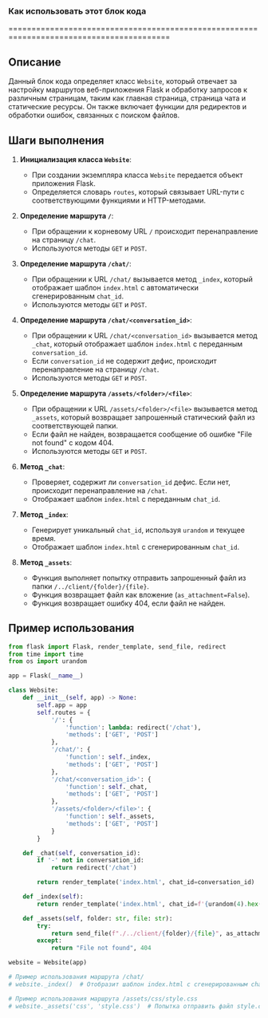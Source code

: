 ### Как использовать этот блок кода
=========================================================================================

Описание
-------------------------
Данный блок кода определяет класс `Website`, который отвечает за настройку маршрутов веб-приложения Flask и обработку запросов к различным страницам, таким как главная страница, страница чата и статические ресурсы. Он также включает функции для редиректов и обработки ошибок, связанных с поиском файлов.

Шаги выполнения
-------------------------
1. **Инициализация класса `Website`**:
   - При создании экземпляра класса `Website` передается объект приложения Flask.
   - Определяется словарь `routes`, который связывает URL-пути с соответствующими функциями и HTTP-методами.

2. **Определение маршрута `/`**:
   - При обращении к корневому URL `/` происходит перенаправление на страницу `/chat`.
   - Используются методы `GET` и `POST`.

3. **Определение маршрута `/chat/`**:
   - При обращении к URL `/chat/` вызывается метод `_index`, который отображает шаблон `index.html` с автоматически сгенерированным `chat_id`.
   - Используются методы `GET` и `POST`.

4. **Определение маршрута `/chat/<conversation_id>`**:
   - При обращении к URL `/chat/<conversation_id>` вызывается метод `_chat`, который отображает шаблон `index.html` с переданным `conversation_id`.
   - Если `conversation_id` не содержит дефис, происходит перенаправление на страницу `/chat`.
   - Используются методы `GET` и `POST`.

5. **Определение маршрута `/assets/<folder>/<file>`**:
   - При обращении к URL `/assets/<folder>/<file>` вызывается метод `_assets`, который возвращает запрошенный статический файл из соответствующей папки.
   - Если файл не найден, возвращается сообщение об ошибке "File not found" с кодом 404.
   - Используются методы `GET` и `POST`.

6. **Метод `_chat`**:
   - Проверяет, содержит ли `conversation_id` дефис. Если нет, происходит перенаправление на `/chat`.
   - Отображает шаблон `index.html` с переданным `chat_id`.

7. **Метод `_index`**:
   - Генерирует уникальный `chat_id`, используя `urandom` и текущее время.
   - Отображает шаблон `index.html` с сгенерированным `chat_id`.

8. **Метод `_assets`**:
   - Функция выполняет попытку отправить запрошенный файл из папки `/../client/{folder}/{file}`.
   - Функция возвращает файл как вложение (`as_attachment=False`).
   - Функция возвращает ошибку 404, если файл не найден.

Пример использования
-------------------------

```python
from flask import Flask, render_template, send_file, redirect
from time import time
from os import urandom

app = Flask(__name__)

class Website:
    def __init__(self, app) -> None:
        self.app = app
        self.routes = {
            '/': {
                'function': lambda: redirect('/chat'),
                'methods': ['GET', 'POST']
            },
            '/chat/': {
                'function': self._index,
                'methods': ['GET', 'POST']
            },
            '/chat/<conversation_id>': {
                'function': self._chat,
                'methods': ['GET', 'POST']
            },
            '/assets/<folder>/<file>': {
                'function': self._assets,
                'methods': ['GET', 'POST']
            }
        }

    def _chat(self, conversation_id):
        if '-' not in conversation_id:
            return redirect('/chat')

        return render_template('index.html', chat_id=conversation_id)

    def _index(self):
        return render_template('index.html', chat_id=f'{urandom(4).hex()}-{urandom(2).hex()}-{urandom(2).hex()}-{urandom(2).hex()}-{hex(int(time() * 1000))[2:]}')

    def _assets(self, folder: str, file: str):
        try:
            return send_file(f"./../client/{folder}/{file}", as_attachment=False)
        except:
            return "File not found", 404

website = Website(app)

# Пример использования маршрута /chat/
# website._index()  # Отобразит шаблон index.html с сгенерированным chat_id

# Пример использования маршрута /assets/css/style.css
# website._assets('css', 'style.css')  # Попытка отправить файл style.css из папки /../client/css/